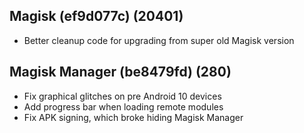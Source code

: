 ## Magisk (ef9d077c) (20401)
- Better cleanup code for upgrading from super old Magisk version

## Magisk Manager (be8479fd) (280)
- Fix graphical glitches on pre Android 10 devices
- Add progress bar when loading remote modules
- Fix APK signing, which broke hiding Magisk Manager
